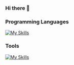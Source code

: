 ### Hi there 👋

### Programming Languages
[![My Skills](https://skillicons.dev/icons?i=html,css,sass,js,jquery,nodejs,express,react,ruby,rails,postgres,py,jest)](https://skillicons.dev)
### Tools
[![My Skills](https://skillicons.dev/icons?i=git,github,netlify,postman,figma)](https://skillicons.dev)
<!--
**Kody-Eguchi/Kody-Eguchi** is a ✨ _special_ ✨ repository because its `README.md` (this file) appears on your GitHub profile.

Here are some ideas to get you started:

- 🔭 I’m currently working on ...
- 🌱 I’m currently learning ...
- 👯 I’m looking to collaborate on ...
- 🤔 I’m looking for help with ...
- 💬 Ask me about ...
- 📫 How to reach me: ...
- 😄 Pronouns: ...
- ⚡ Fun fact: ...
-->
